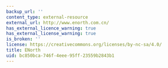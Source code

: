 ```yaml
---
backup_url: ''
content_type: external-resource
external_url: http://www.enorth.com.cn/
has_external_licence_warning: true
has_external_license_warning: true
is_broken: ''
license: https://creativecommons.org/licenses/by-nc-sa/4.0/
title: ENorth
uid: bc850bca-746f-4eee-95ff-23559b2843b1
---
```

